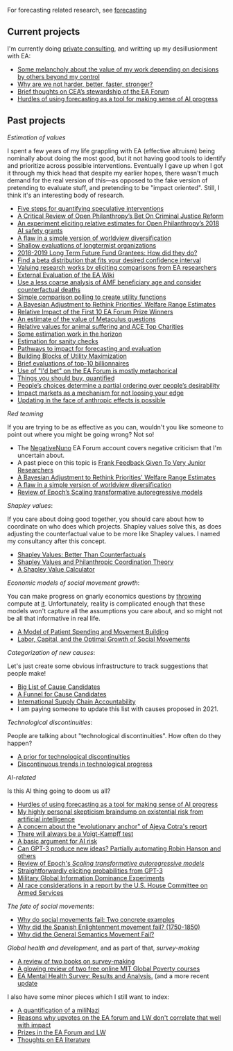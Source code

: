 For forecasting related research, see [forecasting](/forecasting)

## Current projects

I'm currently doing [private consulting](https://nunosempere.com/consulting/), and writting up my desillusionment with EA:

- [Some melancholy about the value of my work depending on decisions by others beyond my control](https://nunosempere.com/blog/2023/07/13/melancholy/)
- [Why are we not harder, better, faster, stronger?](https://nunosempere.com/blog/2023/07/19/better-harder-faster-stronger/)
- [Brief thoughts on CEA’s stewardship of the EA Forum](https://nunosempere.com/blog/2023/10/15/ea-forum-stewardship/)
- [Hurdles of using forecasting as a tool for making sense of AI progress](https://nunosempere.com/blog/2023/11/07/hurdles-forecasting-ai/)

## Past projects

_Estimation of values_

I spent a few years of my life grappling with EA (effective altruism) being nominally about doing the most good, but it not having good tools to identify and prioritize across possible interventions. Eventually I gave up when I got it through my thick head that despite my earlier hopes, there wasn't much demand for the real version of this—as opposed to the fake version of pretending to evaluate stuff, and pretending to be "impact oriented". Still, I think it's an interesting body of research.

- [Five steps for quantifying speculative interventions](https://forum.effectivealtruism.org/posts/3hH9NRqzGam65mgPG/five-steps-for-quantifying-speculative-interventions)
- [A Critical Review of Open Philanthropy’s Bet On Criminal Justice Reform](https://forum.effectivealtruism.org/posts/h2N9qEbvQ6RHABcae/a-critical-review-of-open-philanthropy-s-bet-on-criminal)
- [An experiment eliciting relative estimates for Open Philanthropy’s 2018 AI safety grants](https://forum.effectivealtruism.org/posts/EPhDMkovGquHtFq3h/an-experiment-eliciting-relative-estimates-for-open)
- [A flaw in a simple version of worldview diversification](https://nunosempere.com/blog/2023/04/25/worldview-diversification/)
- [Shallow evaluations of longtermist organizations](https://forum.effectivealtruism.org/posts/xmmqDdGqNZq5RELer/shallow-evaluations-of-longtermist-organizations)  
- [2018-2019 Long Term Future Fund Grantees: How did they do?](https://forum.effectivealtruism.org/posts/Ps8ecFPBzSrkLC6ip/2018-2019-long-term-future-fund-grantees-how-did-they-do)  
- [Find a beta distribution that fits your desired confidence interval](https://nunosempere.com/blog/2023/03/15/fit-beta/)
- [Valuing research works by eliciting comparisons from EA researchers](https://forum.effectivealtruism.org/posts/hrdxf5qdKmCZNWTvs/valuing-research-works-by-eliciting-comparisons-from-ea)
- [External Evaluation of the EA Wiki](https://forum.effectivealtruism.org/posts/kTLR23dFRB5pJryvZ/external-evaluation-of-the-ea-wiki)  
- [Use a less coarse analysis of AMF beneficiary age and consider counterfactual deaths](https://nunosempere.com/blog/2022/09/28/granular-AMF/)
- [Simple comparison polling to create utility functions](https://forum.effectivealtruism.org/posts/9hQFfmbEiAoodstDA/simple-comparison-polling-to-create-utility-functions)  
- [A Bayesian Adjustment to Rethink Priorities' Welfare Range Estimates](https://nunosempere.com/blog/2023/02/19/bayesian-adjustment-to-rethink-priorities-welfare-range-estimates/)
- [Relative Impact of the First 10 EA Forum Prize Winners](https://forum.effectivealtruism.org/posts/pqphZhx2nJocGCpwc/relative-impact-of-the-first-10-ea-forum-prize-winners)  
- [An estimate of the value of Metaculus questions](https://forum.effectivealtruism.org/posts/zyfeDfqRyWhamwTiL/an-estimate-of-the-value-of-metaculus-questions)   
- [Relative values for animal suffering and ACE Top Charities](https://nunosempere.com/blog/2023/05/29/relative-value-animals/)
- [Some estimation work in the horizon](https://nunosempere.com/blog/2023/03/20/estimation-in-the-horizon/)
- [Estimation for sanity checks](https://nunosempere.com/blog/2023/03/10/estimation-sanity-checks/)
- [Pathways to impact for forecasting and evaluation](https://forum.effectivealtruism.org/posts/oXrTQpZyXkEbTBfB7/pathways-to-impact-for-forecasting-and-evaluation)  
- [Building Blocks of Utility Maximization](https://forum.effectivealtruism.org/posts/8XWi8FBkCuKfgPLMZ/building-blocks-of-utility-maximization)  
- [Brief evaluations of top-10 billionnaires](https://nunosempere.com/blog/2022/10/21/brief-evaluations-of-top-10-billionnaires/) 
- [Use of "I'd bet" on the EA Forum is mostly metaphorical](https://nunosempere.com/blog/2023/03/02/metaphorical-bets/)
- [Things you should buy, quantified](https://nunosempere.com/blog/2023/04/06/things-you-should-buy-quantified/)
- [People’s choices determine a partial ordering over people’s desirability](https://nunosempere.com/blog/2023/06/17/ordering-romance/)
- [Impact markets as a mechanism for not loosing your edge](https://nunosempere.com/blog/2023/02/07/impact-markets-sharpen-your-edge/)
- [Updating in the face of anthropic effects is possible](https://nunosempere.com/blog/2023/05/11/updating-under-anthropic-effects/)

_Red teaming_

If you are trying to be as effective as you can, wouldn't you like someone to point out where you might be going wrong? Not so!

- The [NegativeNuno](https://forum.effectivealtruism.org/users/negativenuno) EA Forum account covers negative criticism that I'm uncertain about.
- A past piece on this topic is [Frank Feedback Given To Very Junior Researchers](https://forum.effectivealtruism.org/posts/7utb4Fc9aPvM6SAEo/frank-feedback-given-to-very-junior-researchers)
- [A Bayesian Adjustment to Rethink Priorities' Welfare Range Estimates](https://nunosempere.com/blog/2023/02/19/bayesian-adjustment-to-rethink-priorities-welfare-range-estimates/)
- [A flaw in a simple version of worldview diversification](https://nunosempere.com/blog/2023/04/25/worldview-diversification/)
- [Review of Epoch’s Scaling transformative autoregressive models](https://nunosempere.com/blog/2023/04/28/expert-review-epoch-direct-approach/)

_Shapley values_:

If you care about doing good together, you should care about how to coordinate on who does which projects. Shapley values solve this, as does adjusting the counterfactual value to be more like Shapley values. I named my consultancy after this concept.

- [Shapley Values: Better Than Counterfactuals](https://forum.effectivealtruism.org/posts/XHZJ9i7QBtAJZ6byW/shapley-values-better-than-counterfactuals) 
- [Shapley Values and Philanthropic Coordination Theory](https://forum.effectivealtruism.org/posts/3NYDwGvDbhwenpDHb/shapley-values-reloaded-philantropic-coordination-theory-and) 
- [A Shapley Value Calculator](http://shapleyvalue.com/)  

_Economic models of social movement growth_:

You can make progress on gnarly economics questions by [throwing](https://github.com/NunoSempere/ReverseShooting/tree/master) compute at [it](https://github.com/NunoSempere/LaborCapitalAndTheOptimalGrowthOfSocialMovements/tree/master). Unfortunately, reality is complicated enough that these models won't capture all the assumptions you care about, and so might not be all that informative in real life.

- [A Model of Patient Spending and Movement Building](https://forum.effectivealtruism.org/posts/FXPaccMDPaEZNyyre/a-model-of-patient-spending-and-movement-building)
- [Labor, Capital, and the Optimal Growth of Social Movements](https://nunosempere.github.io/ea/MovementBuildingForUtilityMaximizers.pdf)

_Categorization of new causes_:

Let's just create some obvious infrastructure to track suggestions that people make!

- [Big List of Cause Candidates](https://forum.effectivealtruism.org/posts/SCqRu6shoa8ySvRAa/big-list-of-cause-candidates)
- [A Funnel for Cause Candidates](https://forum.effectivealtruism.org/posts/iRA4Dd2bfX9nukSo3/a-funnel-for-cause-candidates)
- [International Supply Chain Accountability](https://forum.effectivealtruism.org/posts/ME4zE34KBSYnt6hGp/new-top-ea-cause-international-supply-chain-accountability)  
- I am paying someone to update this list with causes proposed in 2021.

_Technological discontinuities_:

People are talking about "technological discontinuities". How often do they happen?

- [A prior for technological discontinuities](https://www.lesswrong.com/posts/FaCqw2x59ZFhMXJr9/a-prior-for-technological-discontinuities)
- [Discontinuous trends in technological progress](https://nunosempere.github.io/rat/Discontinuous-Progress.html)  

_AI-related_

Is this AI thing going to doom us all?

- [Hurdles of using forecasting as a tool for making sense of AI progress](https://nunosempere.com/blog/2023/11/07/hurdles-forecasting-ai/)
- [My highly personal skepticism braindump on existential risk from artificial intelligence](https://nunosempere.com/blog/2023/01/23/my-highly-personal-skepticism-braindump-on-existential-risk/)
- [A concern about the "evolutionary anchor" of Ajeya Cotra's report](https://nunosempere.com/blog/2022/08/10/evolutionary-anchor/)
- [There will always be a Voigt-Kampff test](https://nunosempere.com/blog/2023/01/21/there-will-always-be-a-voigt-kampff-test/)
- [A basic argument for AI risk](https://nunosempere.com/blog/2022/12/23/ai-risk-rohin-shah/)
- [Can GPT-3 produce new ideas? Partially automating Robin Hanson and others](https://nunosempere.com/blog/2023/01/11/can-gpt-produce-ideas/)
- [Review of Epoch's *Scaling transformative autoregressive models*](https://nunosempere.com/blog/2023/04/28/expert-review-epoch-direct-approach/)
- [Straightforwardly eliciting probabilities from GPT-3](https://nunosempere.com/blog/2023/02/09/straightforwardly-eliciting-probabilities-from-gpt-3/)
- [Military Global Information Dominance Experiments](https://www.lesswrong.com/posts/vDvKWdCCNo9moNcMr/us-military-global-information-dominance-experiments)  
- [AI race considerations in a report by the U.S. House Committee on Armed Services](https://www.lesswrong.com/posts/87aqBTkhTgfzhu5po/ai-race-considerations-in-a-report-by-the-u-s-house)  

_The fate of social movements_:

- [Why do social movements fail: Two concrete examples](https://forum.effectivealtruism.org/posts/7Pxx7kSQejX2MM2tE/why-do-social-movements-fail-two-concrete-examples)  
- [Why did the Spanish Enlightenment movement fail? (1750-1850)](https://nunosempere.github.io/rat/spanishenlightenment)
- [Why did the General Semantics Movement Fail?](https://nunosempere.github.io/rat/general-semantics)  

_Global health and development_, and as part of that, _survey-making_

- [A review of two books on survey-making](https://forum.effectivealtruism.org/posts/DCcciuLxRveSkBng2/a-review-of-two-books-on-survey-making)  
- [A glowing review of two free online MIT Global Poverty courses](https://forum.effectivealtruism.org/posts/S3vAPRp2XQ9BdDbPz/a-glowing-review-of-two-free-online-mit-global-poverty) 
- [EA Mental Health Survey: Results and Analysis.](https://forum.effectivealtruism.org/posts/FheKNFgPqEsN8Nxuv/ea-mental-health-survey-results-and-analysis) (and a more recent [update](https://forum.effectivealtruism.org/posts/GWBsDeQTjFM8YXtrv/2021-ea-mental-health-survey-results?commentId=XQSiuNuiti9BLpmrR#comments=)

I also have some minor pieces which I still want to index:

- [A quantification of a miliNazi](https://nunosempere.github.io/misc/miliNazis)  
- [Reasons why upvotes on the EA forum and LW don't correlate that well with impact](https://forum.effectivealtruism.org/posts/GseREh8MEEuLCZayf/nunosempere-s-shortform?commentId=kLuhtmQRZBJpcaHhH)  
- [Prizes in the EA Forum and LW](https://forum.effectivealtruism.org/posts/GseREh8MEEuLCZayf/nunosempere-s-shortform?commentId=WPStS4qhJS7Mz6KCA)  
- [Thoughts on EA literature](https://forum.effectivealtruism.org/posts/Bc8J5P938BmzBuL9Y/when-can-writing-fiction-change-the-world?commentId=RnEpvpozD5tEEsM9b)  

